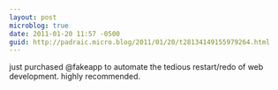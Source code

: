 ```yaml
---
layout: post
microblog: true
date: 2011-01-20 11:57 -0500
guid: http://padraic.micro.blog/2011/01/20/t28134149155979264.html
---
```

just purchased @fakeapp to automate the tedious restart/redo of web development. highly recommended.
